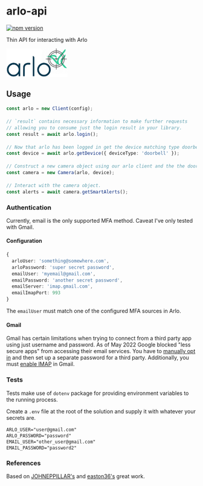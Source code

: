 # arlo-api

<a href="https://www.npmjs.com/package/arlo-api"><img title="npm version" src="https://badgen.net/npm/v/arlo-api" ></a>

Thin API for interacting with Arlo

<img src="./images/logo.png" alt="arlo-api-logo" width='162' />

## Usage

```ts
const arlo = new Client(config);

// `result` contains necessary information to make further requests
// allowing you to consume just the login result in your library.
const result = await arlo.login();

// Now that arlo has been logged in get the device matching type doorbell.
const device = await arlo.getDevice({ deviceType: 'doorbell' });

// Construct a new camera object using our arlo client and the the doorbell device.
const camera = new Camera(arlo, device);

// Interact with the camera object.
const alerts = await camera.getSmartAlerts();
```

### Authentication

Currently, email is the only supported MFA method. Caveat I've only tested with Gmail.

#### Configuration

```ts
{
  arloUser: 'something@somewhere.com',
  arloPassword: 'super secret password',
  emailUser: 'myemail@gmail.com',
  emailPassword: 'another secret password',
  emailServer: 'imap.gmail.com',
  emailImapPort: 993
}
```

The `emailUser` must match one of the configured MFA sources in Arlo.

#### Gmail

Gmail has certain limitations when trying to connect from a third party app using just username and password. As of May 2022 Google blocked "less secure apps" from accessing their email services. You have to [manually opt in](https://support.google.com/accounts/answer/6010255?hl=en) and then set up a separate password for a third party. Additionally, you must [enable IMAP](https://support.google.com/mail/answer/7126229?hl=en) in Gmail.

### Tests

Tests make use of `dotenv` package for providing environment variables to the running process.

Create a `.env` file at the root of the solution and supply it with whatever your secrets are.

```
ARLO_USER="user@gmail.com"
ARLO_PASSWORD="password"
EMAIL_USER="other_user@gmail.com"
EMAIL_PASSWORD="password2"
```

### References

Based on [JOHNEPPILLAR's](https://github.com/JOHNEPPILLAR/arlo) and [easton36's](https://github.com/easton36/arlo.js) great work.
